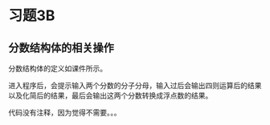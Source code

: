 # 习题3B
## 分数结构体的相关操作

分数结构体的定义如课件所示。

进入程序后，会提示输入两个分数的分子分母，输入过后会输出四则运算后的结果以及化简后的结果，最后会输出这两个分数转换成浮点数的结果。

代码没有注释，因为觉得不需要。。。
